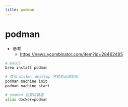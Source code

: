 ```yaml
---
title: podman
---
```


# podman

- 参考
  - https://news.ycombinator.com/item?id=28462495

```bash
# macOS
brew install podman

# 类似 docker desktop 方式启动虚拟机
podman machine init
podman machine start

# podman 会尝试兼容
alias docker=podman
```
